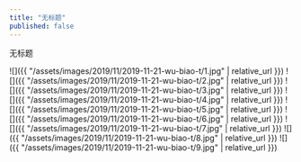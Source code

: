 ```yaml
---
title: "无标题"
published: false
---
```

无标题



![]({{ "/assets/images/2019/11/2019-11-21-wu-biao-t/1.jpg" | relative_url }})
![]({{ "/assets/images/2019/11/2019-11-21-wu-biao-t/2.jpg" | relative_url }})
![]({{ "/assets/images/2019/11/2019-11-21-wu-biao-t/3.jpg" | relative_url }})
![]({{ "/assets/images/2019/11/2019-11-21-wu-biao-t/4.jpg" | relative_url }})
![]({{ "/assets/images/2019/11/2019-11-21-wu-biao-t/5.jpg" | relative_url }})
![]({{ "/assets/images/2019/11/2019-11-21-wu-biao-t/6.jpg" | relative_url }})
![]({{ "/assets/images/2019/11/2019-11-21-wu-biao-t/7.jpg" | relative_url }})
![]({{ "/assets/images/2019/11/2019-11-21-wu-biao-t/8.jpg" | relative_url }})
![]({{ "/assets/images/2019/11/2019-11-21-wu-biao-t/9.jpg" | relative_url }})
